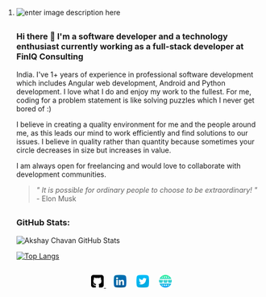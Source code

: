 1. ![enter image description
    here](https://raw.githubusercontent.com/AkshayChavan7/AkshayChavan7/main/LinkedIn%20Banner%20Yellow.png)
    ## 
    ### Hi there 👋 I'm a software developer and a technology enthusiast currently working as a full-stack developer at FinIQ Consulting
    India. I've 1+ years of experience in professional software
    development which includes Angular web development, Android and
    Python development. I love what I do and enjoy my work to the
    fullest. For me, coding for a problem statement is like solving
    puzzles which I never get bored of :)
    
    I believe in creating a quality environment for me and the people
    around me, as this leads our mind to work efficiently and find
    solutions to our issues. I believe in quality rather than quantity
    because sometimes your circle decreases in size but increases in
    value. 
    
    I am always open for freelancing and would love to collaborate with
    development communities.
    
    > *" It is possible for ordinary people to choose to be extraordinary! "*
    > <br/> - Elon Musk
    ##  
    
    ### GitHub Stats: 
    
    
    ![Akshay Chavan GitHub
    Stats](https://github-readme-stats.vercel.app/api?username=AkshayChavan7&&show_icons=true&title_color=ffffff&icon_color=13&text_color=daf7dc&bg_color=151515)
    
    
    [![Top
    Langs](https://github-readme-stats.vercel.app/api/top-langs/?username=AkshayChavan7&card_width=494px)](https://github.com/AkshayChavan7/github-readme-stats)



##

<div align=center>
<a href="https://github.com/AkshayChavan7"><img src="https://raw.githubusercontent.com/AkshayChavan7/AkshayChavan7/main/github-sign.png" width=25px height=25px> </a>&nbsp;&nbsp;&nbsp;
<a href="https://www.linkedin.com/in/akshaychavan7/"><img src="https://raw.githubusercontent.com/AkshayChavan7/AkshayChavan7/main/linkedin.png" width=25px height=25px></a> &nbsp;&nbsp;&nbsp;
<a href="https://twitter.com/Aksh_ayC7"><img src="https://raw.githubusercontent.com/AkshayChavan7/AkshayChavan7/main/twitter.png" width=25px height=25px></a> &nbsp;&nbsp;&nbsp;
<a href="http://akshaychavan7.github.io/"><img src="https://raw.githubusercontent.com/AkshayChavan7/AkshayChavan7/main/www.png" width=25px height=25px></a>
</div>
